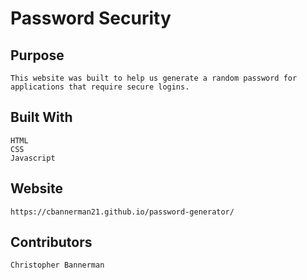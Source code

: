 # Password Security

## Purpose
    This website was built to help us generate a random password for applications that require secure logins.

## Built With
    HTML
    CSS
    Javascript

## Website
    https://cbannerman21.github.io/password-generator/

## Contributors
    Christopher Bannerman
